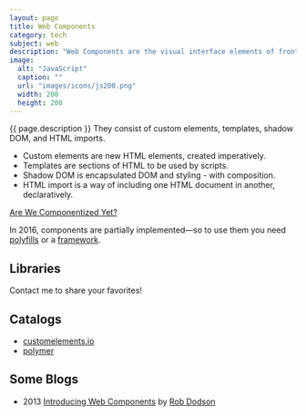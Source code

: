 ```yaml
---
layout: page
title: Web Components
category: tech
subject: web
description: "Web Components are the visual interface elements of front-end applications."
image:
  alt: "JavaScript"
  caption: ""
  url: "images/icons/js200.png"
  width: 200
  height: 200
---
```


{{ page.description }}
They consist of custom elements, templates, shadow DOM, and HTML imports.

* Custom elements are new HTML elements, created imperatively.
* Templates are sections of HTML to be used by scripts.
* Shadow DOM is encapsulated DOM and styling - with composition.
* HTML import is a way of including one HTML document in another, declaratively.

[Are We Componentized Yet?](https://jonrimmer.github.io/are-we-componentized-yet/)

In 2016, components are partially implemented—so to use them
you need [polyfills]({{site.baseurl}}tech/polyfills.html)
or a
[framework]({{site.baseurl}}tech/js-frameworks.html).

Libraries
---------

Contact me to share your favorites!

Catalogs
--------
* [customelements.io](https://customelements.io/)
* [polymer](https://elements.polymer-project.org/)

Some Blogs
-----
* 2013 [Introducing Web Components](https://css-tricks.com/modular-future-web-components/)  by [Rob Dodson](http://twitter.com/rob_dodson)
